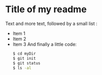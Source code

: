# Title of my readme

Text and more text, followed by a small list :

* Item 1
* Item 2
* Item 3
  And finally a little code:
  ```sh
  $ cd myDir
  $ git init
  $ git status
  $ ls -al
